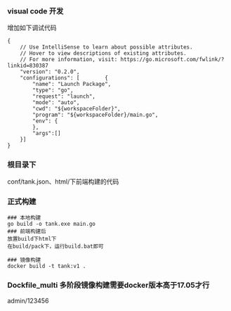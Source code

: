 ### visual code 开发
增加如下调试代码
```
{
    // Use IntelliSense to learn about possible attributes.
    // Hover to view descriptions of existing attributes.
    // For more information, visit: https://go.microsoft.com/fwlink/?linkid=830387
    "version": "0.2.0",
    "configurations": [        {
        "name": "Launch Package",
        "type": "go",
        "request": "launch",
        "mode": "auto",
        "cwd": "${workspaceFolder}",
        "program": "${workspaceFolder}/main.go",
        "env": {
        },
        "args":[]
    }]
}
```
### 根目录下
conf/tank.json、html/下前端构建的代码


### 正式构建
```
### 本地构建
go build -o tank.exe main.go
### 前端构建后
放置build下html下
在build/pack下，运行build.bat即可

### 镜像构建
docker build -t tank:v1 .
```

### Dockfile_multi 多阶段镜像构建需要docker版本高于17.05才行

admin/123456